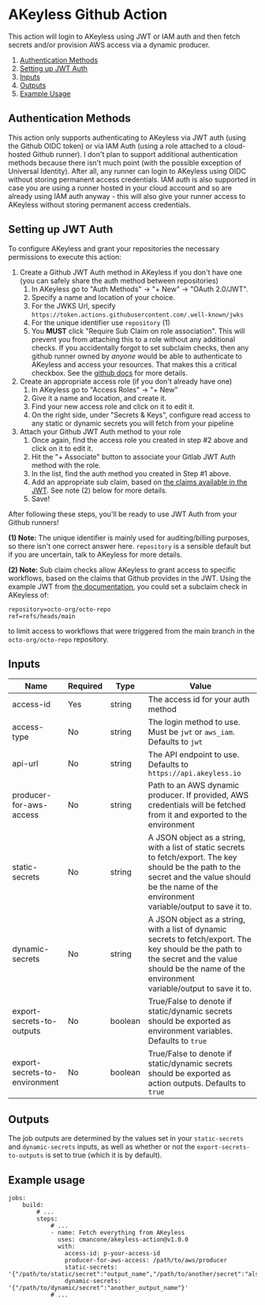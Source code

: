 # AKeyless Github Action

This action will login to AKeyless using JWT or IAM auth and then fetch secrets and/or provision AWS access via a dynamic producer.

1. [Authentication Methods](#authentication-methods)
2. [Setting up JWT Auth](#setting-up-jwt-auth)
3. [Inputs](#inputs)
4. [Outputs](#outputs)
5. [Example Usage](#example-usage)

## Authentication Methods

This action only supports authenticating to AKeyless via JWT auth (using the Github OIDC token) or via IAM Auth (using a role attached to a cloud-hosted Github runner).  I don't plan to support additional authentication methods because there isn't much point (with the possible exception of Universal Identity).  After all, any runner can login to AKeyless using OIDC without storing permanent access credentials.  IAM auth is also supported in case you are using a runner hosted in your cloud account and so are already using IAM auth anyway - this will also give your runner access to AKeyless without storing permanent access credentials.

## Setting up JWT Auth

To configure AKeyless and grant your repositories the necessary permissions to execute this action:

1. Create a Github JWT Auth method in AKeyless if you don't have one (you can safely share the auth method between repositories)
    1. In AKeyless go to "Auth Methods" -> "+ New" -> "OAuth 2.0/JWT".
    2. Specify a name and location of your choice.
    3. For the JWKS Url, specify `https://token.actions.githubusercontent.com/.well-known/jwks`
    4. For the unique identifier use `repository` (1)
    5. You **MUST** click "Require Sub Claim on role association".  This will prevent you from attaching this to a role without any additional checks. If you accidentally forgot to set subclaim checks, then any github runner owned by *anyone* would be able to authenticate to AKeyless and access your resources.  That makes this a critical checkbox.  See the [github docs](https://docs.github.com/en/actions/deployment/security-hardening-your-deployments/about-security-hardening-with-openid-connect#configuring-the-oidc-trust-with-the-cloud) for more details.
2. Create an appropriate access role (if you don't already have one)
    1. In AKeyless go to "Access Roles" -> "+ New"
    2. Give it a name and location, and create it.
    3. Find your new access role and click on it to edit it.
    4. On the right side, under "Secrets & Keys", configure read access to any static or dynamic secrets you will fetch from your pipeline
3. Attach your Github JWT Auth method to your role
    1. Once again, find the access role you created in step #2 above and click on it to edit it.
    2. Hit the "+ Associate" button to associate your Gitlab JWT Auth method with the role.
    3. In the list, find the auth method you created in Step #1 above.
    4. Add an appropriate sub claim, based on [the claims available in the JWT](https://docs.github.com/en/actions/deployment/security-hardening-your-deployments/about-security-hardening-with-openid-connect#understanding-the-oidc-token).  See note (2) below for more details.
    5. Save!

After following these steps, you'll be ready to use JWT Auth from your Github runners!

**(1) Note:** The unique identifier is mainly used for auditing/billing purposes, so there isn't one correct answer here.  `repository` is a sensible default but if you are uncertain, talk to AKeyless for more details.

**(2) Note:** Sub claim checks allow AKeyless to grant access to specific workflows, based on the claims that Github provides in the JWT.  Using the example JWT from [the documentation](https://docs.github.com/en/actions/deployment/security-hardening-your-deployments/about-security-hardening-with-openid-connect#understanding-the-oidc-token), you could set a subclaim check in AKeyless of:

```
repository=octo-org/octo-repo
ref=refs/heads/main
```

to limit access to workflows that were triggered from the main branch in the `octo-org/octo-repo` repository.

## Inputs

| Name                          | Required | Type    | Value                                                                                                                                                                                                   |
|-------------------------------|----------|---------|---------------------------------------------------------------------------------------------------------------------------------------------------------------------------------------------------------|
| access-id                     | Yes      | string  | The access id for your auth method                                                                                                                                                                      |
| access-type                   | No       | string  | The login method to use.  Must be `jwt` or `aws_iam`.  Defaults to `jwt`                                                                                                                                |
| api-url                       | No       | string  | The API endpoint to use.  Defaults to `https://api.akeyless.io`                                                                                                                                         |
| producer-for-aws-access       | No       | string  | Path to an AWS dynamic producer.  If provided, AWS credentials will be fetched from it and exported to the environment                                                                                  |
| static-secrets                | No       | string  | A JSON object as a string, with a list of static secrets to fetch/export.  The key should be the path to the secret and the value should be the name of the environment variable/output to save it to.  |
| dynamic-secrets               | No       | string  | A JSON object as a string, with a list of dynamic secrets to fetch/export.  The key should be the path to the secret and the value should be the name of the environment variable/output to save it to. |
| export-secrets-to-outputs     | No       | boolean | True/False to denote if static/dynamic secrets should be exported as environment variables.  Defaults to `true`                                                                                         |
| export-secrets-to-environment | No       | boolean | True/False to denote if static/dynamic secrets should be exported as action outputs.  Defaults to `true`                                                                                                |

## Outputs

The job outputs are determined by the values set in your `static-secrets` and `dynamic-secrets` inputs, as well as whether or not the `export-secrets-to-outputs` is set to true (which it is by default).

## Example usage

```
jobs:
    build:
        # ...
        steps:
            # ...
            - name: Fetch everything from AKeyless
              uses: cmancone/akeyless-action@v1.0.0
              with:
                access-id: p-your-access-id
                producer-for-aws-access: /path/to/aws/producer
                static-secrets: '{"/path/to/static/secret":"output_name","/path/to/another/secret":"also_env_var_name"}'
                dynamic-secrets: '{"/path/to/dynamic/secret":"another_output_name"}'
            # ...
```
